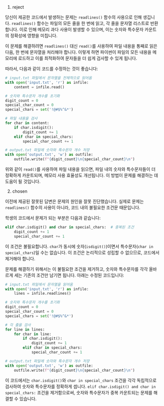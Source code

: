 1. reject

당신이 제공한 코드에서 발생하는 문제는 `readlines()` 함수의 사용으로 인해 생깁니다. `readlines()` 함수는 파일의 모든 줄을 한 번에 읽고, 각 줄을 문자열 리스트로 반환합니다. 이로 인해 메모리 과다 사용이 발생할 수 있으며, 이는 숫자와 특수문자 카운트의 정확성에 영향을 미칩니다.

이 문제를 해결하려면 `readlines()` 대신 `read()`를 사용하여 파일 내용을 통째로 읽은 다음, 한 번에 문자열을 처리해야 합니다. 이렇게 하면 파이썬이 파일의 모든 내용을 메모리에 로드하고 이를 최적화하여 문자들을 더 쉽게 검사할 수 있게 됩니다.

따라서, 다음과 같이 코드를 수정하는 것이 좋습니다:

```python
# input.txt 파일에서 문자열을 전체적으로 읽어옴
with open('input.txt', 'r') as infile:
    content = infile.read()

# 숫자와 특수문자 개수를 초기화
digit_count = 0
special_char_count = 0
special_chars = set('!@#$%^&*')

# 파일 내용을 검사
for char in content:
    if char.isdigit():
        digit_count += 1
    elif char in special_chars:
        special_char_count += 1

# output.txt 파일에 숫자와 특수문자 개수 저장
with open('output.txt', 'w') as outfile:
    outfile.write(f"{digit_count}\n{special_char_count}\n")
```

위와 같이 `read()`를 사용하여 파일 내용을 읽으면, 파일 내의 숫자와 특수문자들이 더 정확하게 카운트되며, 메모리 사용 효율성도 개선됩니다. 이 방법이 문제를 해결하는 데 도움이 될 것입니다.

2. chosen

이전에 제공된 잘못된 답변은 문제의 원인을 잘못 진단했습니다. 실제로 문제는 `readlines()` 함수의 사용이 아니라, 코드 내의 불필요한 조건문 때문입니다. 

학생의 코드에서 문제가 되는 부분은 다음과 같습니다:

```python
elif char.isdigit() and char in special_chars:  # 중복된 조건
    digit_count += 1
    special_char_count += 1
```

이 조건은 불필요합니다. `char`가 동시에 숫자(`isdigit()`)이면서 특수문자(`char in special_chars`)일 수는 없습니다. 이 조건은 논리적으로 성립할 수 없으므로, 코드에서 제거해야 합니다.

문제를 해결하기 위해서는 이 불필요한 조건을 제거하고, 숫자와 특수문자를 각각 올바르게 세는 기존의 조건만 남기면 됩니다. 아래는 수정된 코드입니다:

```python
# input.txt 파일에서 문자열을 읽어옴
with open('input.txt', 'r') as infile:
    lines = infile.readlines()

# 숫자와 특수문자 개수를 초기화
digit_count = 0
special_char_count = 0
special_chars = set('!@#$%^&*')

# 각 줄을 검사
for line in lines:
    for char in line:
        if char.isdigit():
            digit_count += 1
        elif char in special_chars:
            special_char_count += 1

# output.txt 파일에 숫자와 특수문자 개수 저장
with open('output.txt', 'w') as outfile:
    outfile.write(f"{digit_count}\n{special_char_count}\n")
```

이 코드에서는 `char.isdigit()`와 `char in special_chars` 조건을 각각 독립적으로 검사하여 숫자와 특수문자를 정확하게 셉니다. `elif char.isdigit() and char in special_chars:` 조건을 제거함으로써, 숫자와 특수문자가 중복 카운트되는 문제를 해결할 수 있습니다.
